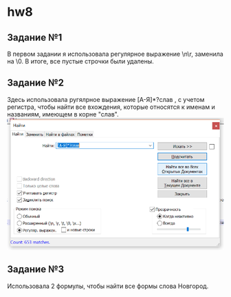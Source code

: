 # hw8

## Задание №1
В первом задании я использовала регулярное выражение \n\r, заменила на \0. В итоге, все пустые строчки были удалены. 

## Задание №2
Здесь использовала ругялрное выражение [А-Я]*?слав , с учетом регистра, чтобы найти все вхождения, которые относятся к именам и названиям, имеющем в корне "слав". 
![](https://github.com/scryps/hw8/blob/master/2.PNG)


## Задание №3
Использовала 2 формулы, чтобы найти все формы слова Новгород. 

